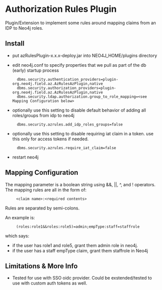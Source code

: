 # Authorization Rules Plugin

Plugin/Extension to implement some rules around mapping claims from an IDP to Neo4j roles.

## Install

* put azRulesPlugin-x.x.x-deploy.jar into NEO4J_HOME/plugins directory
* edit neo4j.conf to specify properties that we pull as part of the db (early) startup process

        dbms.security.authentication_providers=plugin-org.neo4j.field.az.AzRulesAzPlugin,native
        dbms.security.authorization_providers=plugin-org.neo4j.field.az.AzRulesAzPlugin,native
        dbms.security.ldap.authorization.group_to_role_mapping=<see Mapping Configuration below>

* optionally use this setting to disable default behavior of adding all roles/groups from idp to neo4j

        dbms.security.azrules.add_idp_roles_groups=false

* optionally use this setting to disable requiring iat claim in a token.  use this only for access tokens if needed.

        dbms.security.azrules.require_iat_claim=false

* restart neo4j

## Mapping Configuration

The mapping parameter is a boolean string using &&, ||, ^, and ! operators.  The mapping rules are all in the form of:

         <claim name>:<required contents>

Rules are separated by semi-colons.

An example is:

         (roles:role1&&roles:role5)=admin;empType:staff=staffrole 

which says:

* if the user has role1 and role5, grant them admin role in neo4j.  
* if the user has a staff empType claim, grant them staffrole in Neo4j

## Limitations & More Info

* Tested for use with SSO oidc provider.  Could be exstended/tested to use with custom auth tokens as well.



